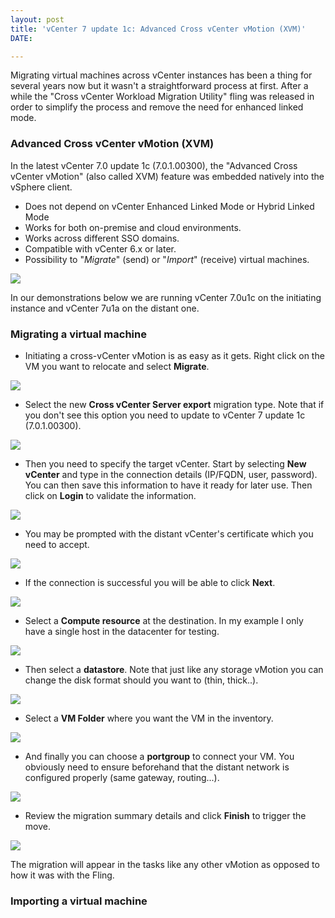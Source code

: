 ```yaml
---
layout: post
title: 'vCenter 7 update 1c: Advanced Cross vCenter vMotion (XVM)'
DATE: 

---
```

Migrating virtual machines across vCenter instances has been a thing for several years now but it wasn't a straightforward process at first. After a while the "Cross vCenter Workload Migration Utility" fling was released in order to simplify the process and remove the need for enhanced linked mode.

### Advanced Cross vCenter vMotion (XVM)

In the latest vCenter 7.0 update 1c (7.0.1.00300), the "Advanced Cross vCenter vMotion" (also called XVM) feature was embedded natively into the vSphere client. 

* Does not depend on vCenter Enhanced Linked Mode or Hybrid Linked Mode
* Works for both on-premise and cloud environments.
* Works across different SSO domains.
* Compatible with vCenter 6.x or later.
* Possibility to "_Migrate_" (send) or "_Import_" (receive) virtual machines.

![](/img/xvm000.PNG)

In our demonstrations below we are running vCenter 7.0u1c on the initiating instance and vCenter 7u1a on the distant one.

### Migrating a virtual machine

* Initiating a cross-vCenter vMotion is as easy as it gets. Right click on the VM you want to relocate and select **Migrate**.

![](/img/xvm0-1.png)

* Select the new **Cross vCenter Server export** migration type. Note that if you don't see this option you need to update to vCenter 7 update 1c (7.0.1.00300).

![](/img/xvm1.png)

* Then you need to specify the target vCenter. Start by selecting **New vCenter** and type in the connection details (IP/FQDN, user, password). You can then save this information to have it ready for later use. Then click on **Login** to validate the information.

![](/img/xvm2.png)

* You may be prompted with the distant vCenter's certificate which you need to accept.

![](/img/xvm3.png)

* If the connection is successful you will be able to click **Next**.

![](/img/xvm4.png)

* Select a **Compute resource** at the destination. In my example I only have a single host in the datacenter for testing.

![](/img/xvm5.png)

* Then select a **datastore**. Note that just like any storage vMotion you can change the disk format should you want to (thin, thick..).

![](/img/xvm6.png)

* Select a **VM Folder** where you want the VM in the inventory.

![](/img/xvm7.png)

* And finally you can choose a **portgroup** to connect your VM. You obviously need to ensure beforehand that the distant network is configured properly (same gateway, routing...).

![](/img/xvm8.png)

* Review the migration summary details and click **Finish** to trigger the move. 

![](/img/xvm9.png)

The migration will appear in the tasks like any other vMotion as opposed to how it was with the Fling.

### Importing a virtual machine